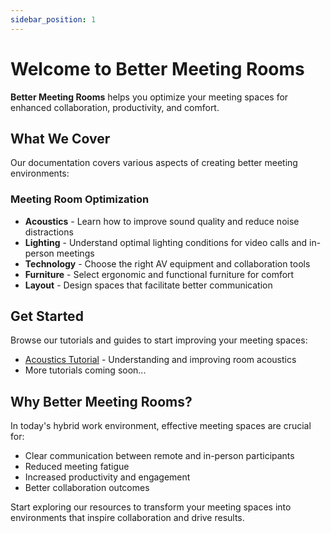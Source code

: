 ```yaml
---
sidebar_position: 1
---
```


# Welcome to Better Meeting Rooms

**Better Meeting Rooms** helps you optimize your meeting spaces for enhanced collaboration, productivity, and comfort.

## What We Cover

Our documentation covers various aspects of creating better meeting environments:

### Meeting Room Optimization

- **Acoustics** - Learn how to improve sound quality and reduce noise distractions
- **Lighting** - Understand optimal lighting conditions for video calls and in-person meetings
- **Technology** - Choose the right AV equipment and collaboration tools
- **Furniture** - Select ergonomic and functional furniture for comfort
- **Layout** - Design spaces that facilitate better communication

## Get Started

Browse our tutorials and guides to start improving your meeting spaces:

- [Acoustics Tutorial](/docs/tutorials/bmr-acoustics-guide) - Understanding and improving room acoustics
- More tutorials coming soon...

## Why Better Meeting Rooms?

In today's hybrid work environment, effective meeting spaces are crucial for:

- Clear communication between remote and in-person participants
- Reduced meeting fatigue
- Increased productivity and engagement
- Better collaboration outcomes

Start exploring our resources to transform your meeting spaces into environments that inspire collaboration and drive results.
